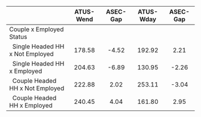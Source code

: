 
|                      |    ATUS-Wend |     ASEC-Gap |    ATUS-Wday |     ASEC-Gap |
| -------------------- | :----------: | :----------: | :----------: | :----------: |
| Couple x Employed Status |              |              |              |              |
| &nbsp;&nbsp;Single Headed HH x Not Employed |       178.58 |        -4.52 |       192.92 |         2.21 |
| &nbsp;&nbsp;Single Headed HH x Employed |       204.63 |        -6.89 |       130.95 |        -2.26 |
| &nbsp;&nbsp;Couple Headed HH x Not Employed |       222.88 |         2.02 |       253.11 |        -3.04 |
| &nbsp;&nbsp;Couple Headed HH x Employed |       240.45 |         4.04 |       161.80 |         2.95 |

